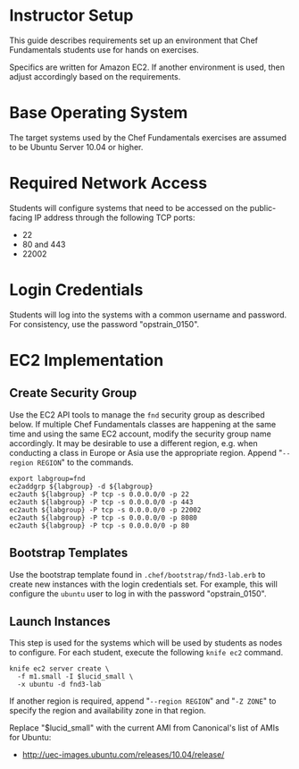 # Instructor Setup

This guide describes requirements set up an environment that Chef
Fundamentals students use for hands on exercises.

Specifics are written for Amazon EC2. If another environment is
used, then adjust accordingly based on the requirements.

# Base Operating System

The target systems used by the Chef Fundamentals exercises are assumed
to be Ubuntu Server 10.04 or higher.

# Required Network Access

Students will configure systems that need to be accessed on the
public-facing IP address through the following TCP ports:

* 22
* 80 and 443
* 22002

# Login Credentials

Students will log into the systems with a common username and
password. For consistency, use the password "opstrain_0150".

# EC2 Implementation

## Create Security Group

Use the EC2 API tools to manage the `fnd` security group as described
below. If multiple Chef Fundamentals classes are happening at the same
time and using the same EC2 account, modify the security group name
accordingly. It may be desirable to use a different region, e.g. when
conducting a class in Europe or Asia use the appropriate
region. Append "`--region REGION`" to the commands.

    export labgroup=fnd
    ec2addgrp ${labgroup} -d ${labgroup}
    ec2auth ${labgroup} -P tcp -s 0.0.0.0/0 -p 22
    ec2auth ${labgroup} -P tcp -s 0.0.0.0/0 -p 443
    ec2auth ${labgroup} -P tcp -s 0.0.0.0/0 -p 22002
    ec2auth ${labgroup} -P tcp -s 0.0.0.0/0 -p 8080
    ec2auth ${labgroup} -P tcp -s 0.0.0.0/0 -p 80

## Bootstrap Templates

Use the bootstrap template found in `.chef/bootstrap/fnd3-lab.erb` to
create new instances with the login credentials set. For example, this
will configure the `ubuntu` user to log in with the password "opstrain_0150".

## Launch Instances

This step is used for the systems which will be used by students as
nodes to configure. For each student, execute the following `knife
ec2` command.

    knife ec2 server create \
      -f m1.small -I $lucid_small \
      -x ubuntu -d fnd3-lab

If another region is required, append "`--region REGION`" and "`-Z
ZONE`" to specify the region and availability zone in that region.

Replace "$lucid_small" with the current AMI from Canonical's list of
AMIs for Ubuntu:

* http://uec-images.ubuntu.com/releases/10.04/release/
